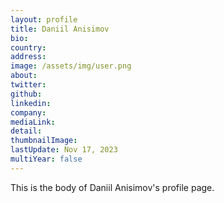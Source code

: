 ```yaml
---
layout: profile
title: Daniil Anisimov
bio: 
country:  
address: 
image: /assets/img/user.png
about:
twitter: 
github:
linkedin:
company:  
mediaLink: 
detail: 
thumbnailImage:
lastUpdate: Nov 17, 2023
multiYear: false
---
```


This is the body of Daniil Anisimov's profile page.
